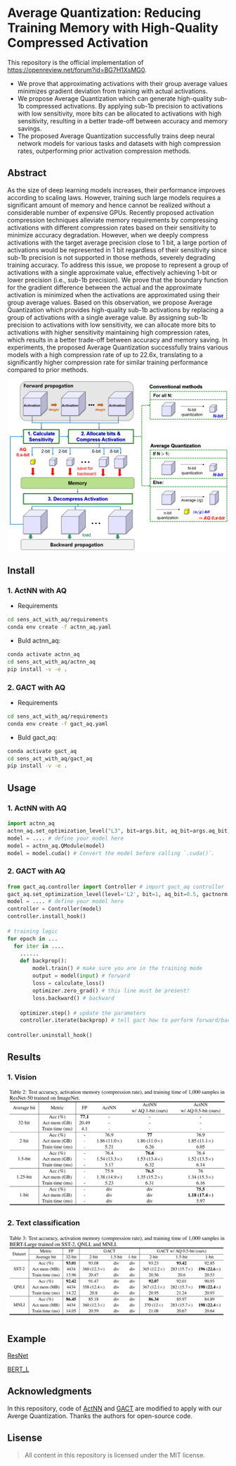 # Average Quantization: Reducing Training Memory with High-Quality Compressed Activation

This repository is the official implementation of https://openreview.net/forum?id=BG7H1XsMG0.

+ We prove that approximating activations with their group average values minimizes gradient deviation from training with actual activations.
+ We propose Average Quantization which can generate high-quality sub-1b compressed activations. By applying sub-1b precision to activations with low sensitivity, more bits can be allocated to activations with high sensitivity, resulting in a better trade-off between accuracy and memory savings.
+ The proposed Average Quantization successfully trains deep neural network models for various tasks and datasets with high compression rates, outperforming prior activation compression methods.

## Abstract

As the size of deep learning models increases, their performance improves according to scaling laws. However, training such large models requires a significant amount of memory and hence cannot be realized without a considerable number of expensive GPUs. Recently proposed activation compression techniques alleviate memory requirements by compressing activations with different compression rates based on their sensitivity to minimize accuracy degradation. However, when we deeply compress activations with the target average precision close to 1 bit, a large portion of activations would be represented in 1 bit regardless of their sensitivity since sub-1b precision is not supported in those methods, severely degrading training accuracy. To address this issue, we propose to represent a group of activations with a single approximate value, effectively achieving 1-bit or lower precision (i.e., sub-1b precision). We prove that the boundary function for the gradient difference between the actual and the approximate activation is minimized when the activations are approximated using their group average values. Based on this observation, we propose Average Quantization which provides high-quality sub-1b activations by replacing a group of activations with a single average value. By assigning sub-1b precision to activations with low sensitivity, we can allocate more bits to activations with higher sensitivity maintaining high compression rates, which results in a better trade-off between accuracy and memory saving. In experiments, the proposed Average Quantization successfully trains various models with a high compression rate of up to 22.6x, translating to a significantly higher compression rate for similar training performance compared to prior methods.

![Overview](fig/Overview.png)

## Install

### 1. ActNN with AQ
+ Requirements
```bash
cd sens_act_with_aq/requirements
conda env create -f actnn_aq.yaml
```
+ Buld actnn_aq:
```bash
conda activate actnn_aq
cd sens_act_with_aq/actnn_aq
pip install -v -e .
```

### 2. GACT with AQ
+ Requirements
```bash
cd sens_act_with_aq/requirements
conda env create -f gact_aq.yaml
```
+ Buld gact_aq:
```bash
conda activate gact_aq
cd sens_act_with_aq/gact_aq
pip install -v -e .
```

## Usage 

### 1. ActNN with AQ
```python
import actnn_aq
actnn_aq.set_optimization_level("L3", bit=args.bit, aq_bit=args.aq_bit) # set the optmization level, average bit of total activations, and AQ 0.x-bit. More config info can be seen in actnn_aq/conf.py and Table. 2 of ActNN paper(https://arxiv.org/pdf/2104.14129.pdf)
model = .... # define your model here
model = actnn_aq.QModule(model)
model = model.cuda() # Convert the model before calling `.cuda()`.
```

### 2. GACT with AQ
```python
from gact_aq.controller import Controller # import gact_aq controller
gact_aq.set_optimization_level(level='L2', bit=1, aq_bit=0.5, gactnorm =True) # set the optmization level, average bit of total activations, AQ 0.x-bit, and whether applying gactnorm or not. More config info can be seen in gact_aq/conf.py and Table. 1 of GACT paper(https://arxiv.org/pdf/2206.11357.pdf)
model = .... # define your model here
controller = Controller(model)
controller.install_hook()

# training logic
for epoch in ...
  for iter in ....
    ......
    def backprop():
        model.train() # make sure you are in the training mode
        output = model(input) # forward
        loss = calculate_loss()
        optimizer.zero_grad() # this line must be present!
        loss.backward() # backward

    optimizer.step() # update the parameters
    controller.iterate(backprop) # tell gact how to perform forward/backward

controller.uninstall_hook()
```
## Results

### 1. Vision
![vision](fig/vision.png)
### 2. Text classification
![text_classification](fig/text_classification.png)
## Example

[ResNet](https://github.com/asdgasdf/Average_Quantization/tree/main/benchmark/vision)

[BERT_L](https://github.com/asdgasdf/Average_Quantization/tree/main/benchmark/text_classification)

 
## Acknowledgments
  
  In this repository, code of [ActNN](https://github.com/ucbrise/actnn) and [GACT](https://github.com/LiuXiaoxuanPKU/GACT-ICML) are modified to apply with our Averge Quantization.
  Thanks the authors for open-source code.
  
 ## Lisense

> All content in this repository is licensed under the MIT license. 

